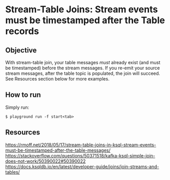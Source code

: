 # Stream-Table Joins: Stream events must be timestamped after the Table records

## Objective

With stream-table join, your table messages *must* already exist (and must be timestamped) before the stream messages. If you re-emit your source stream messages, after the table topic is populated, the join will succeed. See Resources section below for more examples.

## How to run

Simply run:

```
$ playground run -f start<tab>
```

## Resources
https://rmoff.net/2018/05/17/stream-table-joins-in-ksql-stream-events-must-be-timestamped-after-the-table-messages/
https://stackoverflow.com/questions/50371518/kafka-ksql-simple-join-does-not-work/50390022#50390022
https://docs.ksqldb.io/en/latest/developer-guide/joins/join-streams-and-tables/

